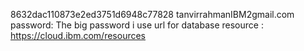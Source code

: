 8632dac110873e2ed3751d6948c77828
tanvirrahmanIBM2gmail.com
password: The big password i use
url for database resource : https://cloud.ibm.com/resources